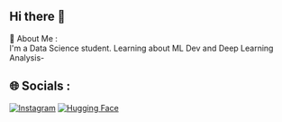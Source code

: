 ## Hi there 👋
💫 About Me : <br>
I'm a Data Science student. 
Learning about ML Dev and Deep Learning Analysis-

## 🌐 Socials :
[![Instagram](https://img.shields.io/badge/Instagram-%230077B5.svg?logo=Instagram&logoColor=Yellow)](https://www.instagram.com/neipane_nesinopu/)
[![Hugging Face](https://img.shields.io/badge/Huggingface-%230077B5.svg?logo=Huggingface&logoColor=Red)](https://huggingface.co/harfely12/)
